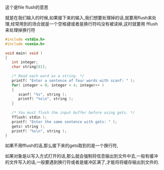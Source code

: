 这个是file flush的意思

就是在我们输入的时候,如果接下来的输入,我们想要处理掉的话,就要用flush来处理,经常用到的场合就是一个空格键或者是换行符吗没有被读掉,这时就要用 fflush来处理掉换行符

```c
#include <stdio.h>
#include <conio.h>
 
void main( void )
{
   int integer;
   char string[81];
 
   /* Read each word as a string. */
   printf( "Enter a sentence of four words with scanf: " );
   for( integer = 0; integer < 4; integer++ )
   {
      scanf( "%s", string );
      printf( "%s\n", string );
   }
 
   /* You must flush the input buffer before using gets. */
   fflush( stdin );
   printf( "Enter the same sentence with gets: " );
   gets( string );
   printf( "%s\n", string );
}

```

如果不用fflush的话,那么接下来的gets取到的是一个换行符,



如果对象是以写入方式打开的话,那么就会强制将信息输出到文件中去,一般有缓冲的文件写入的话,一般要遇到换行符或者是缓冲区满了,才能将将缓存输出到文件的.